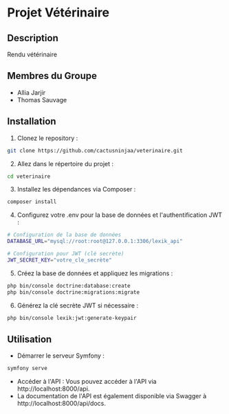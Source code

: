 # Projet Vétérinaire 
## Description
Rendu vétérinaire

## Membres du Groupe
- Allia Jarjir
- Thomas Sauvage


## Installation

1. Clonez le repository :

```bash
git clone https://github.com/cactusninjaa/veterinaire.git
```
2. Allez dans le répertoire du projet :

```bash
cd veterinaire
```

3. Installez les dépendances via Composer :

```bash
composer install
```

4. Configurez votre .env pour la base de données et l'authentification JWT :

```bash
# Configuration de la base de données
DATABASE_URL="mysql://root:root@127.0.0.1:3306/lexik_api"

# Configuration pour JWT (clé secrète)
JWT_SECRET_KEY="votre_cle_secrète"
```
5. Créez la base de données et appliquez les migrations :

```bash
php bin/console doctrine:database:create
php bin/console doctrine:migrations:migrate
```

6. Générez la clé secrète JWT si nécessaire :

``` bash
php bin/console lexik:jwt:generate-keypair
```


## Utilisation
- Démarrer le serveur Symfony :

```bash
symfony serve
```

- Accéder à l'API : Vous pouvez accéder à l'API via http://localhost:8000/api. 
- La documentation de l'API est également disponible via Swagger à http://localhost:8000/api/docs.
